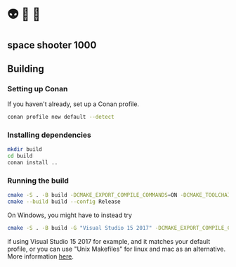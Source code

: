 # 👽 🔫 🗿
## space shooter 1000


## Building

### Setting up Conan

If you haven't already, set up a Conan profile.

```sh
conan profile new default --detect
```

### Installing dependencies

```sh
mkdir build
cd build
conan install ..
```

### Running the build

```sh
cmake -S . -B build -DCMAKE_EXPORT_COMPILE_COMMANDS=ON -DCMAKE_TOOLCHAIN_FILE=conan_toolchain.cmake
cmake --build build --config Release
```

On Windows, you might have to instead try

```sh
cmake -S . -B build -G "Visual Studio 15 2017" -DCMAKE_EXPORT_COMPILE_COMMANDS=ON -DCMAKE_TOOLCHAIN_FILE=conan_toolchain.cmake
```

if using Visual Studio 15 2017 for example, and it matches your default profile, or you can use "Unix Makefiles" for linux and mac as an alternative. More information [here](https://docs.conan.io/en/1.7/getting_started.html).
